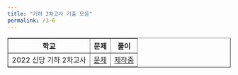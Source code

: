 ```yaml
---
title: "기하 2차고사 기출 모음"
permalink: /3-6
---
```



<table border="1">
<th>학교</th> <th>문제</th> <th>풀이</th>
  <tr>
	<td>2022 신당 기하 2차고사</td>
    <td><a href="/pdf/test5rd/2022/2022 신당 기하 2차고사.pdf">문제</a></td>
    <td><a href="/pdf/test5rd/2022풀이/%5B풀이%5D 2022 신당 기하 2차고사.pdf">제작중</a></td>
  </tr>
</table>
